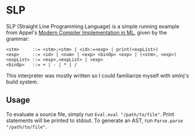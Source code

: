 # SLP #
SLP (Straight Line Programming Language) is a simple running example from Appel's [Modern Compiler Implementation in ML](https://www.cs.princeton.edu/~appel/modern/),
given by the grammar:
```
<stm>     ::= <stm>;<stm> | <id>:=<exp> | print(<expList>)
<exp>     ::= <id> | <num> | <exp> <binOp> <exp> | (<stm>, <exp>)
<expList> ::= <exp>,<expList> | <exp>
<binOp>   ::= + | - | * | /
```
This interpreter was mostly written so I could familiarize myself with smlnj's build system.

## Usage ##
To evaluate a source file, simply run `Eval.eval "/path/to/file"`. Print statements will be printed to stdout.
To generate an AST, run `Parse.parse "/path/to/file"`.
